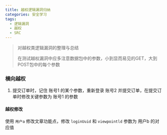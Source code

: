 ```yaml
---
title: 越权逻辑漏洞归纳
categories: 安全学习
tags:
  - 逻辑漏洞
  - 越权
  - SRC
---
```


> 对越权类逻辑漏洞的整理与总结
>
> 在测试越权漏洞中应多注意数据包中的参数，小到显而易见的GET，大到POST包中的每个参数

### 横向越权

1. 提交订单时，记住 账号1 的某个参数，重新登录 账号2 并提交订单，在提交订单时修改关键参数为 账号1 的参数

#### 越权修改

使用 `用户a` 修改文章功能点，修改 `loginUuid` 和 `viewpointld` 参数为 用户b 的对应值